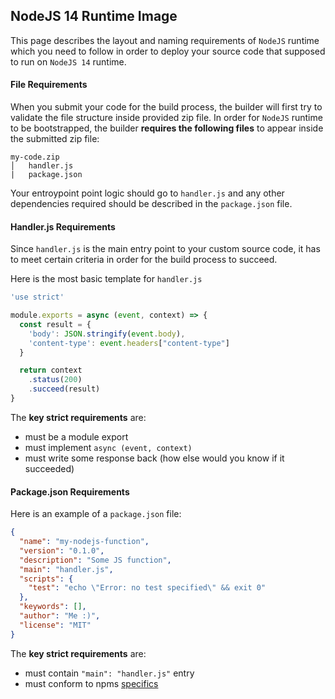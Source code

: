 ## NodeJS 14 Runtime Image

This page describes the layout and naming requirements of `NodeJS` runtime which you need to follow in order to deploy your source code that supposed to run on `NodeJS 14` runtime.

#### File Requirements

When you submit your code for the build process, the builder will first try to validate the file structure inside provided zip file. In order for `NodeJS` runtime to be bootstrapped, the builder **requires the following files** to appear inside the submitted zip file:
```
my-code.zip
│   handler.js
|   package.json
```
Your entroypoint point logic should go to `handler.js` and any other dependencies required should be described in the `package.json` file.

#### Handler.js Requirements

Since `handler.js` is the main entry point to your custom source code, it has to meet certain criteria in order for the build process to succeed.

Here is the most basic template for `handler.js`
```js
'use strict'

module.exports = async (event, context) => {
  const result = {
    'body': JSON.stringify(event.body),
    'content-type': event.headers["content-type"]
  }

  return context
    .status(200)
    .succeed(result)
}
```


The **key strict requirements** are:
- must be a module export
- must implement `async (event, context)`
- must write some response back (how else would you know if it succeeded)


#### Package.json Requirements

Here is an example of a `package.json` file:

```json
{
  "name": "my-nodejs-function",
  "version": "0.1.0",
  "description": "Some JS function",
  "main": "handler.js",
  "scripts": {
    "test": "echo \"Error: no test specified\" && exit 0"
  },
  "keywords": [],
  "author": "Me :)",
  "license": "MIT"
}
```

The **key strict requirements** are:
- must contain `"main": "handler.js"` entry
- must conform to npms [specifics](https://docs.npmjs.com/cli/v7/configuring-npm/package-json)